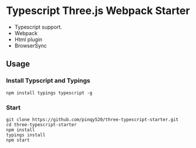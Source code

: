 # Typescript Three.js Webpack Starter

- Typescript support.
- Webpack
- Html plugin
- BrowserSync

## Usage

### Install Typscript and Typings

```
npm install typings typescript -g
```

### Start

```
git clone https://github.com/pinqy520/three-typescript-starter.git
cd three-typescript-starter
npm install
typings install
npm start
```